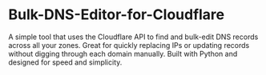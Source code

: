 # Bulk-DNS-Editor-for-Cloudflare
A simple tool that uses the Cloudflare API to find and bulk-edit DNS records across all your zones. Great for quickly replacing IPs or updating records without digging through each domain manually. Built with Python and designed for speed and simplicity.
